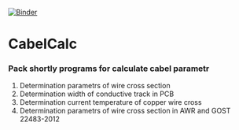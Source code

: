 [![Binder](https://mybinder.org/badge_logo.svg)](https://mybinder.org/v2/gh/DefenderOfSockets/CabelCalc/HEAD)
<h1>CabelCalc</h1>
<h3>Pack shortly programs for calculate cabel parametr</h3>

1. Determination parametrs of wire cross section
2. Determination width of conductive track in PCB
3. Determination current temperature of copper wire cross
4. Determination parametrs of wire cross section in AWR and GOST 22483-2012 
